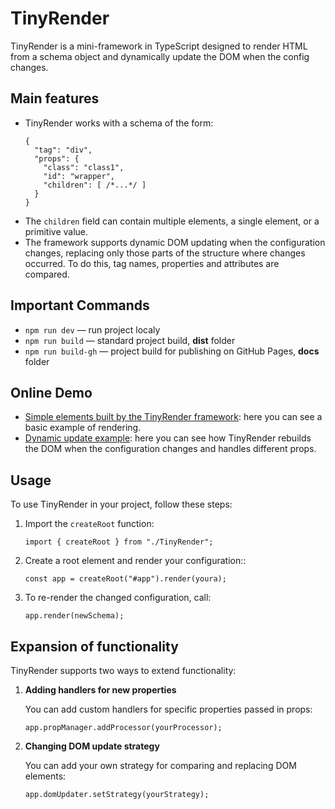 # TinyRender

TinyRender is a mini-framework in TypeScript designed to render HTML from a schema object and dynamically update the DOM when the config changes.

## Main features

- TinyRender works with a schema of the form:
  ```
  {
    "tag": "div",
    "props": { 
      "class": "class1",
      "id": "wrapper",
      "children": [ /*...*/ ]
    }
  }
  ```
- The `children` field can contain multiple elements, a single element, or a primitive value.
- The framework supports dynamic DOM updating when the configuration changes, replacing only those parts of the structure where changes occurred. To do this, tag names, properties and attributes are compared.

## Important Commands

- `npm run dev` — run project localy
- `npm run build` — standard project build, __dist__ folder
- `npm run build-gh` — project build for publishing on GitHub Pages, __docs__ folder

## Online Demo

- [Simple elements built by the TinyRender framework](https://munimaev.github.io/tiny-render/): here you can see a basic example of rendering.
- [Dynamic update example](https://munimaev.github.io/tiny-render/play.html): here you can see how TinyRender rebuilds the DOM when the configuration changes and handles different props.

## Usage

To use TinyRender in your project, follow these steps:

1. Import the `createRoot` function:
    ```
    import { createRoot } from "./TinyRender";
    ```

2. Create a root element and render your configuration::
   ```
   const app = createRoot("#app").render(youra);
   ```

3. To re-render the changed configuration, call:
   ```
   app.render(newSchema);
   ```

## Expansion of functionality

TinyRender supports two ways to extend functionality:

1. __Adding handlers for new properties__

   You can add custom handlers for specific properties passed in props:
   ```
   app.propManager.addProcessor(yourProcessor);
   ```

2. __Changing DOM update strategy__

   You can add your own strategy for comparing and replacing DOM elements:
   ```
   app.domUpdater.setStrategy(yourStrategy);
   ```